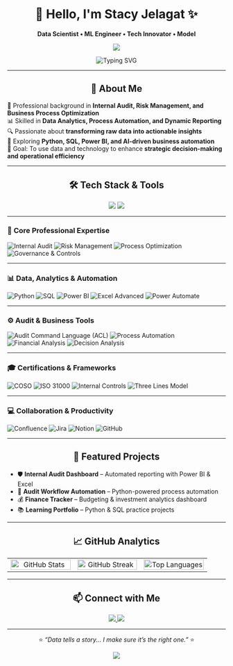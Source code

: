 <div align="center">

# 💫 Hello, I'm **Stacy Jelagat** ✨  
**Data Scientist • ML Engineer • Tech Innovator • Model**

<img src="https://capsule-render.vercel.app/api?type=waving&color=ffd6e7&height=120&section=header"/>

![Typing SVG](https://readme-typing-svg.herokuapp.com/?color=ff69b4&size=24&center=true&vCenter=true&width=600&lines=Welcome+to+my+GitHub!;Data+Science+and+Automation+Enthusiast;Machine+Learning+Developer;Audit+and+Risk+Analytics+Professional;Tech+is+my+Canvas+💻✨)

</div>

---

<h2 align="center">🌸 About Me</h2>

💼 Professional background in **Internal Audit, Risk Management, and Business Process Optimization**  
📊 Skilled in **Data Analytics, Process Automation, and Dynamic Reporting**  
🔍 Passionate about **transforming raw data into actionable insights**  
🚀 Exploring **Python, SQL, Power BI, and AI-driven business automation**  
🎯 Goal: To use data and technology to enhance **strategic decision-making and operational efficiency**

---

<h2 align="center">🛠️ Tech Stack & Tools</h2>

<p align="center">
  <img src="https://skillicons.dev/icons?i=python,sqlite,git,github,powershell,excel" />
  <img src="https://img.shields.io/badge/Power%20BI-F2C811?logo=powerbi&logoColor=black" />
</p>

---

### 💼 **Core Professional Expertise**

![Internal Audit](https://img.shields.io/badge/Internal%20Audit-6B3E75?style=for-the-badge&labelColor=9B6B8E&logo=shield&logoColor=white)
![Risk Management](https://img.shields.io/badge/Risk%20Management-6B3E75?style=for-the-badge&labelColor=B597BD&logo=alert&logoColor=white)
![Process Optimization](https://img.shields.io/badge/Process%20Optimization-6B3E75?style=for-the-badge&labelColor=DBC7DE&logo=progress&logoColor=white)
![Governance & Controls](https://img.shields.io/badge/GRC-6B3E75?style=for-the-badge&labelColor=C1A4C7&logo=checkshield&logoColor=white)

---

### 📊 **Data, Analytics & Automation**

![Python](https://img.shields.io/badge/Python-6B3E75?style=for-the-badge&labelColor=C1A4C7&logo=python&logoColor=white)
![SQL](https://img.shields.io/badge/SQL-6B3E75?style=for-the-badge&labelColor=B597BD&logo=database&logoColor=white)
![Power BI](https://img.shields.io/badge/Power%20BI-6B3E75?style=for-the-badge&labelColor=9B6B8E&logo=powerbi&logoColor=white)
![Excel Advanced](https://img.shields.io/badge/Excel%20Advanced-6B3E75?style=for-the-badge&labelColor=DBC7DE&logo=microsoftexcel&logoColor=white)
![Power Automate](https://img.shields.io/badge/Power%20Automate-6B3E75?style=for-the-badge&labelColor=B597BD&logo=powerautomate&logoColor=white)

---

### ⚙️ **Audit & Business Tools**

![Audit Command Language (ACL)](https://img.shields.io/badge/Audit%20Analytics-6B3E75?style=for-the-badge&labelColor=DBC7DE)
![Process Automation](https://img.shields.io/badge/Automation-6B3E75?style=for-the-badge&labelColor=B597BD&logo=magic&logoColor=white)
![Financial Analysis](https://img.shields.io/badge/Financial%20Analysis-6B3E75?style=for-the-badge&labelColor=C1A4C7)
![Decision Analysis](https://img.shields.io/badge/Decision%20Making-6B3E75?style=for-the-badge&labelColor=9B6B8E)

---

### 🎓 **Certifications & Frameworks**

![COSO](https://img.shields.io/badge/COSO%20Framework-6B3E75?style=for-the-badge&labelColor=9B6B8E)
![ISO 31000](https://img.shields.io/badge/ISO%2031000-6B3E75?style=for-the-badge&labelColor=B597BD)
![Internal Controls](https://img.shields.io/badge/Internal%20Controls-6B3E75?style=for-the-badge&labelColor=C1A4C7)
![Three Lines Model](https://img.shields.io/badge/3%20Lines%20of%20Defense-6B3E75?style=for-the-badge&labelColor=DBC7DE)

---

### 💻 **Collaboration & Productivity**

![Confluence](https://img.shields.io/badge/Confluence-6B3E75?style=for-the-badge&labelColor=C1A4C7&logo=confluence&logoColor=white)
![Jira](https://img.shields.io/badge/Jira-6B3E75?style=for-the-badge&labelColor=9B6B8E&logo=jira&logoColor=white)
![Notion](https://img.shields.io/badge/Notion-6B3E75?style=for-the-badge&labelColor=B597BD&logo=notion&logoColor=white)
![GitHub](https://img.shields.io/badge/GitHub-6B3E75?style=for-the-badge&labelColor=DBC7DE&logo=github&logoColor=white)

---

<h2 align="center">🔭 Featured Projects</h2>

- 🛡️ **Internal Audit Dashboard** – Automated reporting with Power BI & Excel  
- 🤖 **Audit Workflow Automation** – Python-powered process automation  
- 💰 **Finance Tracker** – Budgeting & investment analytics dashboard  
- 📚 **Learning Portfolio** – Python & SQL practice projects  

---

<h2 align="center">📈 GitHub Analytics</h2>

<div align="center">

<table>
  <tr>
    <td align="center" width="33%">
      <img src="https://github-readme-stats.vercel.app/api?username=StacyJelagat&show_icons=true&count_private=true&hide_border=true&title_color=ff69b4&icon_color=ffb6c1&text_color=333&bg_color=ffebf3,ffffff,ffd6e7" alt="GitHub Stats" width="100%"/>
    </td>
    <td align="center" width="33%">
      <img src="https://github-readme-streak-stats.herokuapp.com?user=StacyJelagat&hide_border=true&background=ffebf3,ffffff,ffd6e7&stroke=ff69b4&ring=ff69b4&fire=ff69b4&currStreakLabel=ff69b4" alt="GitHub Streak" width="100%"/>
    </td>
    <td align="center" width="33%">
      <img src="https://github-readme-stats.vercel.app/api/top-langs/?username=StacyJelagat&layout=compact&hide_border=true&title_color=ff69b4&text_color=333&bg_color=ffebf3,ffffff,ffd6e7" alt="Top Languages" width="100%"/>
    </td>
  </tr>
</table>

</div>


---

<h2 align="center">📫 Connect with Me</h2>

<p align="center">
  <a href="[https://www.linkedin.com/](https://www.linkedin.com/in/stacy-jelagat/)" target="_blank">
    <img src="https://img.shields.io/badge/LinkedIn-ff69b4?style=for-the-badge&logo=linkedin&logoColor=white" />
  </a>
  <a href="mailto:stacyjelagat17@gmail.com">
    <img src="https://img.shields.io/badge/Email-ffb6c1?style=for-the-badge&logo=gmail&logoColor=white" />
  </a>
</p>

---

<div align="center">

⭐ *“Data tells a story... I make sure it’s the right one.”* ⭐  

<img src="https://capsule-render.vercel.app/api?type=waving&color=ffd6e7&height=100&section=footer"/>

</div>
